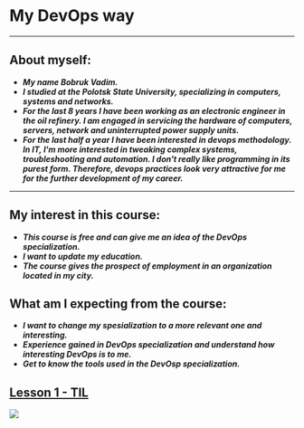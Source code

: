 # My DevOps way
***
## About myself:
+ ___My name Bobruk Vadim.___
+ ___I studied at the Polotsk State University, specializing in computers, systems and networks.___
+ ___For the last 8 years I have been working as an electronic engineer in the oil refinery. I am engaged in servicing the hardware of computers, servers, network and uninterrupted power supply units.___
+ ___For the last half a year I have been interested in devops methodology. In IT, I'm more interested in tweaking complex systems, troubleshooting and automation. I don't really like programming in its purest form. Therefore, devops practices look very attractive for me for the further development of my career.___
-----------------------------
## My interest in this course:
+	___This course is free and can give me an idea of the DevOps specialization.___
+	___I want to update my education.___
+	___The course gives the prospect of employment in an organization located in my city.___

## What am I expecting from the course:
+	___I want to change my spesialization to a more relevant one and interesting.___
+	___Experience gained in DevOps specialization and understand how interesting DevOps is to me.___
+	___Get to know the tools used in the DevOsp specialization.___

[Lesson 1 - TIL](https://github.com/Vadruk/And_DevOps_course/tree/main/les_1#readme)
---
![](https://media-exp1.licdn.com/dms/image/C4E0BAQEGv9OdQdVajg/company-logo_200_200/0/1557826718801?e=2159024400&v=beta&t=jj5JVZexrbo0_4DVpsKr_zt4H8MwVmcuQaNtZWPaBMs)

